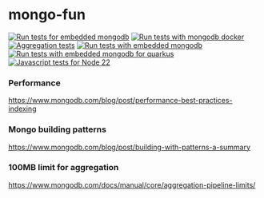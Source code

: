 # mongo-fun
[![Run tests for embedded mongodb](https://github.com/starnowski/mongo-fun/actions/workflows/dev1-e2e-tests.yml/badge.svg)](https://github.com/starnowski/mongo-fun/actions/workflows/dev1-e2e-tests.yml)
[![Run tests with mongodb docker](https://github.com/starnowski/mongo-fun/actions/workflows/mongodb-container.yml/badge.svg)](https://github.com/starnowski/mongo-fun/actions/workflows/mongodb-container.yml)
[![Aggregation tests](https://github.com/starnowski/mongo-fun/actions/workflows/aggregation-tests.yml/badge.svg)](https://github.com/starnowski/mongo-fun/actions/workflows/aggregation-tests.yml)
[![Run tests with embedded mongodb](https://github.com/starnowski/mongo-fun/actions/workflows/mongodb-embedded.yml/badge.svg)](https://github.com/starnowski/mongo-fun/actions/workflows/mongodb-embedded.yml)
[![Run tests with embedded mongodb for quarkus](https://github.com/starnowski/mongo-fun/actions/workflows/mongodb-embedded-quarkus.yml/badge.svg)](https://github.com/starnowski/mongo-fun/actions/workflows/mongodb-embedded-quarkus.yml)
[![Javascript tests for Node 22](https://github.com/starnowski/mongo-fun/actions/workflows/mongo-js-node-22.yml/badge.svg)](https://github.com/starnowski/mongo-fun/actions/workflows/mongo-js-node-22.yml)

### Performance
https://www.mongodb.com/blog/post/performance-best-practices-indexing


### Mongo building patterns

https://www.mongodb.com/blog/post/building-with-patterns-a-summary


### 100MB limit for aggregation
https://www.mongodb.com/docs/manual/core/aggregation-pipeline-limits/

